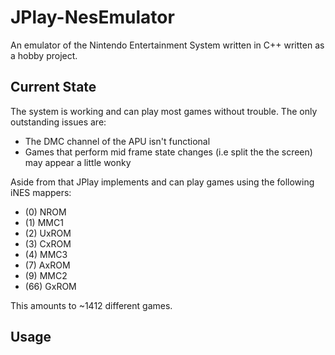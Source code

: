 # JPlay-NesEmulator
An emulator of the Nintendo Entertainment System written in C++ written as a hobby project.


<h2>Current State</h2>
<p>
The system is working and can play most games without trouble. The only outstanding issues are:
<ul>
  <li>The DMC channel of the APU isn't functional</li>
  <li>Games that perform mid frame state changes (i.e split the the screen) may appear a little wonky</li>
</ul>
Aside from that JPlay implements and can play games using the following iNES mappers:
<ul>
  <li>(0) NROM</li>
  <li>(1) MMC1</li>
  <li>(2) UxROM</li>
  <li>(3) CxROM</li>
  <li>(4) MMC3</li>
  <li>(7) AxROM</li>
  <li>(9) MMC2</li>
  <li>(66) GxROM</li>
</ul>
This amounts to ~1412 different games.
</p>

<h2>Usage</h2>
